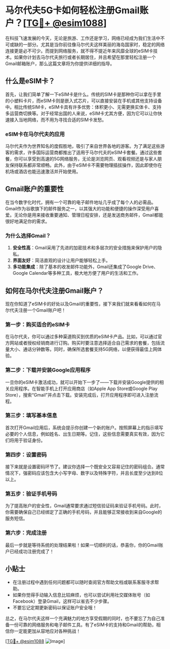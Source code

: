# 马尔代夫5G卡如何轻松注册Gmail账户？[[TG💪+ @esim1088](https://t.me/s/esim1088)]

在科技飞速发展的今天，无论是旅游、工作还是学习，网络已经成为我们生活中不可或缺的一部分。尤其是当你前往像马尔代夫这样美丽的海岛国家时，稳定的网络连接更是必不可少。而提到网络服务，就不得不提近年来风靡全球的eSIM卡技术。如果你计划去马尔代夫旅行或者长期居住，并且希望在那里轻松注册一个Gmail邮箱账户，那么这篇文章将为你提供详细的指导。

## 什么是eSIM卡？

首先，让我们简单了解一下eSIM卡是什么。传统的SIM卡是那种你可以拿在手里的小塑料卡片，而eSIM卡则是嵌入式芯片，可以直接安装在手机或其他支持设备中。相比传统SIM卡，eSIM卡具有许多优势：体积更小、无需更换实体卡、支持多运营商切换等。对于经常出国的人来说，eSIM卡尤其方便，因为它可以让你快速接入当地网络，而不用为寻找合适的SIM卡发愁。

### eSIM卡在马尔代夫的应用

马尔代夫作为世界知名的度假胜地，吸引了来自世界各地的游客。为了满足这些游客的需求，许多国际运营商都推出了适用于马尔代夫的eSIM卡套餐。通过这些套餐，你可以享受到高速的5G网络服务，无论是浏览网页、观看视频还是与家人朋友保持联系都非常顺畅。此外，由于eSIM卡不需要物理插拔操作，因此即使你在机场或酒店也能迅速激活并开始使用。

## Gmail账户的重要性

在当今数字化时代，拥有一个可靠的电子邮件地址几乎成了每个人的必需品。Gmail作为谷歌旗下的邮件服务之一，以其强大的功能和便捷的操作深受用户喜爱。无论你是用来接收重要通知、管理日程安排，还是发送商务邮件，Gmail都能很好地满足你的需求。

### 为什么选择Gmail？

1. **安全性高**：Gmail采用了先进的加密技术和多层次的安全措施来保护用户的隐私。
2. **界面友好**：简洁直观的设计让用户能够轻松上手。
3. **多功能集成**：除了基本的收发邮件功能外，Gmail还集成了Google Drive、Google Calendar等多种工具，极大地方便了用户的生活和工作。

## 如何在马尔代夫注册Gmail账户？

现在你知道了eSIM卡的好处以及Gmail的重要性，接下来我们就来看看如何在马尔代夫注册一个Gmail账户吧！

### 第一步：购买适合的eSIM卡

在马尔代夫，你可以通过多种渠道购买到优质的eSIM卡产品。比如，可以通过官方网站或者授权经销商进行订购。购买时要注意选择适合自己需求的套餐，包括流量大小、通话分钟数等。同时，确保所选套餐支持5G网络，以便获得最佳上网体验。

### 第二步：下载并安装Google应用程序

一旦你的eSIM卡激活成功，就可以开始下一步了——下载并安装Google提供的相关应用程序。在智能手机上打开应用商店（如Apple App Store或Google Play Store），搜索“Gmail”并点击下载。安装完成后，打开应用程序即可进入注册流程。

### 第三步：填写基本信息

首次打开Gmail应用后，系统会提示你创建一个新的账户。按照屏幕上的指示填写必要的个人信息，例如姓名、出生日期等。记住，这些信息需要真实有效，因为它们将用于验证身份。

### 第四步：设置密码

接下来就是设置密码环节了。建议你选择一个既安全又容易记住的密码组合。通常情况下，强密码应该包含大小写字母、数字以及特殊字符，并且长度至少达到8位以上。

### 第五步：验证手机号码

为了提高账户的安全性，Gmail通常要求通过短信验证码来验证手机号码。此时，你需要确保自己已经绑定了正确的手机号码，并且能够正常接收到来自Google的服务短信。

### 第六步：完成注册

最后一步就是等待系统的处理结果啦！如果一切顺利的话，恭喜你，你的Gmail账户已经成功注册完成了！

## 小贴士

- 在注册过程中遇到任何问题都可以随时查阅官方帮助文档或联系客服寻求帮助。
- 如果你觉得手动输入信息比较麻烦，也可以尝试利用社交媒体账号（如Facebook）登录Gmail，这样可以省去不少步骤。
- 不要忘记定期更新密码以保证账户安全哦！

总之，在马尔代夫这样一个充满魅力的地方享受假期的同时，也不要忘了为自己准备一份可靠的网络服务和电子邮件工具。有了eSIM卡的支持和Gmail的帮助，相信你一定能更加从容地应对各种挑战！

[[TG💪+ @esim1088](https://t.me/s/esim1088) ![Image](https://i.postimg.cc/4NQfJmqS/Snipaste-2025-05-13-00-14-12.png)]